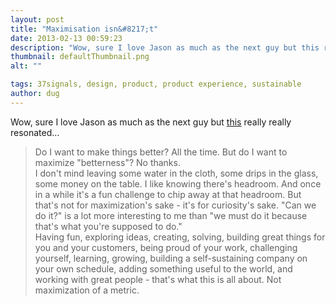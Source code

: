 ```yaml
---
layout: post
title: "Maximisation isn&#8217;t"
date: 2013-02-13 00:59:23
description: "Wow, sure I love Jason as much as the next guy but this really really resonated&#8230; Do I want to make things better? All the time. But do I want to maximize &#8220;betterness&#8221;? No thanks. I don&#8217;t mind leaving some&#8230;"
thumbnail: defaultThumbnail.png
alt: ""

tags: 37signals, design, product, product experience, sustainable
author: dug
---
```


<p>Wow, sure I love Jason as much as the next guy but <a href="http://37signals.com/svn/posts/3434-a-loose-rant-on-maximization">this</a> really really resonated...</p>

<blockquote><p>Do I want to make things better? All the time. But do I want to maximize "betterness"? No thanks.<br />
I don't mind leaving some water in the cloth, some drips in the glass, some money on the table. I like knowing there's headroom. And once in a while it's a fun challenge to chip away at that headroom. But that's not for maximization's sake - it's for curiosity's sake. "Can we do it?" is a lot more interesting to me than "we must do it because that's what you're supposed to do."<br />
Having fun, exploring ideas, creating, solving, building great things for you and your customers, being proud of your work, challenging yourself, learning, growing, building a self-sustaining company on your own schedule, adding something useful to the world, and working with great people - that's what this is all about. Not maximization of a metric.</p></blockquote>
